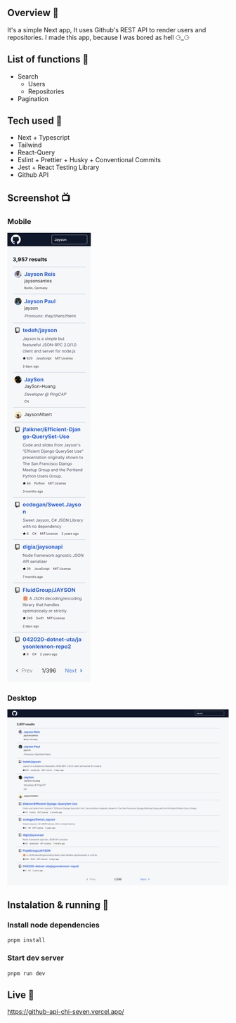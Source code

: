 
## Overview 🎉
It's a simple Next app, It uses Github's REST API to render users and repositories.
I made this app, because I was bored as hell ⚆_⚆


## List of functions 📃
- Search
	- Users
	- Repositories
- Pagination

## Tech used 🔧
- Next + Typescript
- Tailwind
- React-Query
- Eslint + Prettier + Husky + Conventional Commits
- Jest + React Testing Library
- Github API

## Screenshot 📺
### Mobile
![Website preview](https://raw.githubusercontent.com/MaciejGarncarski/github-api/main/screenshot-mobile.png?raw=true?raw=true "Desktop view")

### Desktop
![Website preview](https://raw.githubusercontent.com/MaciejGarncarski/github-api/main/screenshot-desktop.png?raw=true?raw=true "Desktop view")

## Instalation & running 💾

### Install node dependencies
```
pnpm install
```

### Start dev server
```
pnpm run dev
```

## Live 📍
https://github-api-chi-seven.vercel.app/